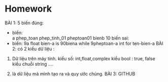 # Homework
BÀI 1: 
5 biến đúng:
- biến:  
 a
 phep_toan
 phep_tinh_01 
pheptoan01
bienb
10 biến sai:
- biến:
9a
float
bien-a
is
90biena
while
9pheptoan-a
int
for
ten-bien-a
BÀI 2: 
có 2 kiểu dữ liệu : 
1. Dữ liệu trên máy tính.
kiểu số: int,float,complex
kiểu bool : true, false
kiểu  chuỗi string
....

2. là dữ liệu mà mình tạo ra và quy ước chúng.
BÀI 3: GITHUB
